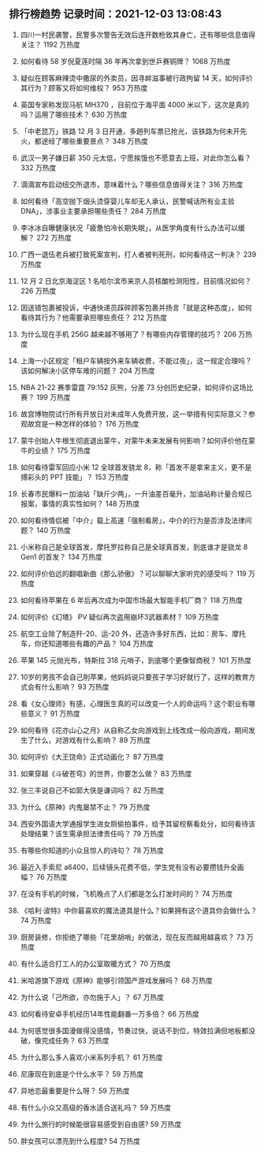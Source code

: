 
## 排行榜趋势 记录时间：2021-12-03 13:08:43
  
  1. 四川一村民袭警，民警多次警告无效后连开数枪致其身亡，还有哪些信息值得关注？ 1192 万热度
    
  2. 如何看待 58 岁倪夏莲时隔 36 年再次拿到世乒赛铜牌？ 1068 万热度
    
  3. 疑似在顾客麻辣烫中撒尿的外卖员，因寻衅滋事被行政拘留 14 天，如何评价其行为？顾客又将如何维权？ 953 万热度
    
  4. 英国专家称发现马航 MH370 ，目前位于海平面 4000 米以下，这次是真的吗？运用了哪些技术？ 630 万热度
    
  5. 「中老昆万」铁路 12 月 3 日开通，多趟列车票已抢光，该铁路为何未开先火，都途经了哪些重要景点？ 348 万热度
    
  6. 武汉一男子嫌日薪 350 元太低，宁愿挨饿也不愿意去上班，对此你怎么看？ 332 万热度
    
  7. 滴滴宣布启动纽交所退市，意味着什么？哪些信息值得关注？ 316 万热度
    
  8. 如何看待「高空抛下烟头烫穿婴儿车却无人承认，民警喊话所有业主验DNA」，涉事业主要承担哪些责任？ 284 万热度
    
  9. 李冰冰自曝健康状况「疲惫怕冷长期失眠」，从医学角度有什么办法可以缓解？ 272 万热度
    
  10. 广西一退伍老兵被打致死案宣判，打人者被判死刑，如何看待这一判决？ 239 万热度
    
  11. 12 月 2 日北京海淀区 1 名哈尔滨市来京人员核酸检测阳性，目前情况如何？ 226 万热度
    
  12. 因送错包裹被投诉，中通快递员踩碎顾客包裹并扬言「就是这种态度」，如何看待其行为？他需要承担哪些责任？ 212 万热度
    
  13. 为什么现在手机 256G 越来越不够用了？有哪些内存管理的技巧？ 206 万热度
    
  14. 上海一小区规定「租户车辆按外来车辆收费，不能过夜」，这一规定合理吗？该如何解决小区停车难的问题？ 204 万热度
    
  15. NBA 21-22 赛季雷霆 79:152 灰熊，分差 73 分创历史纪录，如何评价这场比赛？ 199 万热度
    
  16. 故宫博物院试行所有开放日对未成年人免费开放，这一举措有何实际意义？参观故宫是一种怎样的体验？ 176 万热度
    
  17. 蒙牛创始人牛根生彻底退出蒙牛，对蒙牛未来发展有何影响？如何评价他在蒙牛的业绩？ 175 万热度
    
  18. 如何看待雷军回应小米 12 全球首发骁龙 8，称「首发不是拿来主义，更不是搏彩头的 PPT 技能」？ 153 万热度
    
  19. 长春市民爆料一加油站「缺斤少两」，一升油差百毫升，加油站称计量合规已报案，事情的真实性如何？ 148 万热度
    
  20. 如何看待情侣被「中介」载上高速「强制看房」，中介的行为是否涉及法律问题？ 140 万热度
    
  21. 小米称自己是全球首发，摩托罗拉称自己是全球真首发，到底谁才是骁龙 8 Gen1 的首发？ 134 万热度
    
  22. 如何评价伯远的翻唱新曲《那么骄傲》？可以聊聊大家听完的感受吗？ 119 万热度
    
  23. 如何看待苹果在 6 年后再次成为中国市场最大智能手机厂商？ 118 万热度
    
  24. 如何评价《幻塔》 PV 疑似再次盗用崩坏3武器素材？ 109 万热度
    
  25. 航空工业除了制造歼-20、运-20 外，还造许多好东西，比如：房车、摩托车，你还知道哪些有趣的产品？ 104 万热度
    
  26. 苹果 145 元抛光布，特斯拉 318 元哨子，到底哪个更像智商税？ 101 万热度
    
  27. 10岁的男孩不会自己削苹果，他妈妈说只要孩子学习好就行了，这样的教育方式会有什么影响？ 93 万热度
    
  28. 看《女心理师》有感，心理医生真的可以改变一个人的命运吗？这个职业有哪些意义？ 91 万热度
    
  29. 如何看待《花亦山心之月》从自称乙女向游戏到上线改成一般向游戏，期间发生了什么，对游戏有什么影响？ 89 万热度
    
  30. 如何评价《大王饶命》正式动画化？ 87 万热度
    
  31. 如果穿越《斗破苍穹》的世界，你要怎么做？ 83 万热度
    
  32. 张三丰说自己不如郭大侠是谦词吗？ 82 万热度
    
  33. 为什么《原神》内鬼屡禁不止？ 79 万热度
    
  34. 西安外国语大学通报学生进女厕偷拍事件，给予其留校察看处分，如何看待该处理结果？该生需承担法律责任吗？ 79 万热度
    
  35. 有哪些你知道的小众且惊人的诗句？ 78 万热度
    
  36. 最近入手索尼 a6400，后续镜头花费不低，学生党有没有必要攒钱升全画幅？ 76 万热度
    
  37. 在没有手机的时候，飞机晚点了人们都是怎么打发时间的？ 74 万热度
    
  38. 《哈利·波特》中你最喜欢的魔法道具是什么？如果拥有这个道具你会做什么？ 74 万热度
    
  39. 厨房装修，你拒绝了哪些「花里胡哨」的做法，现在反而越用越喜欢？ 73 万热度
    
  40. 有什么适合打工人的办公室取暖方式？ 70 万热度
    
  41. 米哈游旗下游戏《原神》能够引领国产游戏发展吗？ 68 万热度
    
  42. 为什么说「己所欲，亦勿施于人」？ 67 万热度
    
  43. 如何看待安卓手机经历14年性能翻番一万多倍？ 66 万热度
    
  44. 为何感觉很多国漫做得没感情，节奏过快，说话不到位，特效拉满但地板都没破，像完成任务？ 63 万热度
    
  45. 为什么那么多人喜欢小米系列手机？ 61 万热度
    
  46. 尼康现在到底是个什么水平？ 59 万热度
    
  47. 异地恋最重要是什么呀？ 59 万热度
    
  48. 有什么小众又高级的香水适合送礼吗？ 59 万热度
    
  49. 为什么旅行的时候能很容易感受到自由感? 59 万热度
    
  50. 胖女孩可以漂亮到什么程度? 54 万热度
    